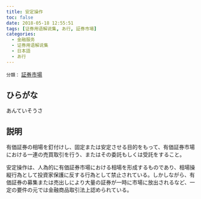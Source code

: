 ```yaml
---
title: 安定操作
toc: false
date: 2018-05-18 12:55:51
tags: [证券用语解说集, あ行, 証券市場]
categories:
  - 金融服务
  - 证券用语解说集
  - 日本語
  - あ行
---
```


`分類：` [証券市場](/tags/証券市場/)

## ひらがな

あんていそうさ

## 説明

有価証券の相場を釘付けし、固定または安定させる目的をもって、有価証券市場における一連の売買取引を行う、またはその委託もしくは受託をすること。

安定操作は、人為的に有価証券市場における相場を形成するものであり、相場操縦行為として投資家保護に反する行為として禁止されている。しかしながら、有価証券の募集または売出しにより大量の証券が一時に市場に放出されるなど、一定の要件の元では金融商品取引法上認められている。
